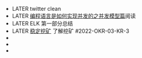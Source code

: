 - LATER twitter clean
- LATER [编程语言是如何实现并发的之并发模型篇](https://www.bmpi.dev/dev/deep-in-program-language/how-to-implement-concurrency/concurrency-model)阅读
- LATER ELK 第一部分总结
- LATER [稳定挖矿](https://taresky.com/stable-lps) 了解挖矿 #2022-OKR-03-KR-3
-
-
-